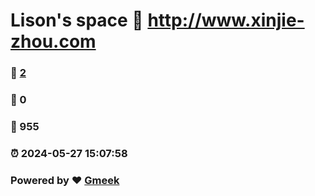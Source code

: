 # Lison's space :link: http://www.xinjie-zhou.com 
### :page_facing_up: [2](http://www.xinjie-zhou.com/tag.html) 
### :speech_balloon: 0 
### :hibiscus: 955 
### :alarm_clock: 2024-05-27 15:07:58 
### Powered by :heart: [Gmeek](https://github.com/Meekdai/Gmeek)
